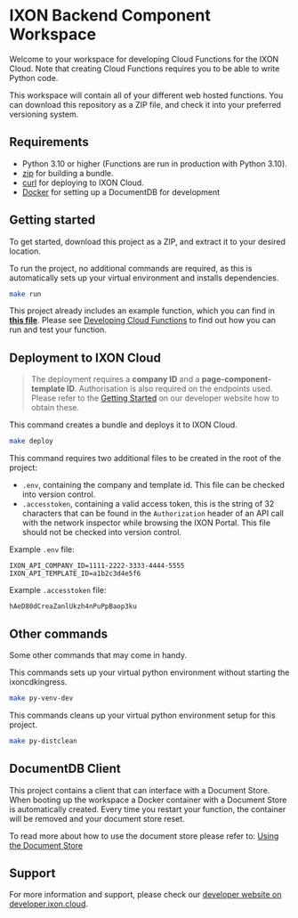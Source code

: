 # IXON Backend Component Workspace

Welcome to your workspace for developing Cloud Functions for the IXON Cloud. Note that creating Cloud Functions requires you to be able to write Python code.

This workspace will contain all of your different web hosted functions. You can download this repository as a ZIP file, and check it into your preferred versioning system.

## Requirements

- Python 3.10 or higher (Functions are run in production with Python 3.10).
- [zip](https://infozip.sourceforge.net/Zip.html) for building a bundle.
- [curl](https://curl.se/) for deploying to IXON Cloud.
- [Docker](https://www.docker.com/) for setting up a DocumentDB for development

## Getting started

To get started, download this project as a ZIP, and extract it to your desired location.

To run the project, no additional commands are required, as this is automatically sets up your virtual environment and installs dependencies.

```sh
make run
```

This project already includes an example function, which you can find in **[this file](./functions/example.py)**. Please see [Developing Cloud Functions](https://developer.ixon.cloud/docs/tutorial-developing-a-cloud-function) to find out how you can run and test your function.



## Deployment to IXON Cloud

> The deployment requires a **company ID** and a **page-component-template ID**. Authorisation is also required on the endpoints used. Please refer to the [Getting Started](https://developer.ixon.cloud/docs/getting-started-2) on our developer website how to obtain these.

This command creates a bundle and deploys it to IXON Cloud.

```sh
make deploy
```

This command requires two additional files to be created in the root of the project:

- `.env`, containing the company and template id. This file can be checked into version control.
- `.accesstoken`, containing a valid access token, this is the string of 32 characters that can be found in the `Authorization` header of an API call with the network inspector while browsing the IXON Portal. This file should not be checked into version control.

Example `.env` file:
```make
IXON_API_COMPANY_ID=1111-2222-3333-4444-5555
IXON_API_TEMPLATE_ID=a1b2c3d4e5f6
```

Example `.accesstoken` file:
```
hAeD80dCreaZanlUkzh4nPuPpBaop3ku
```

## Other commands

Some other commands that may come in handy.

This commands sets up your virtual python environment without starting the ixoncdkingress.

```sh
make py-venv-dev
```

This commands cleans up your virtual python environment setup for this project.

```sh
make py-distclean
```

## DocumentDB Client

This project contains a client that can interface with a Document Store. When booting up the workspace
a Docker container with a Document Store is automatically created. Every time you restart your function, the
container will be removed and your document store reset.

To read more about how to use the document store please refer to: [Using the Document Store](https://developer.ixon.cloud/docs/document-store)

## Support

For more information and support, please check our [developer website on developer.ixon.cloud](https://developer.ixon.cloud/).
